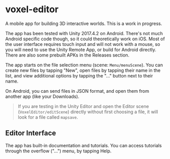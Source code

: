 # voxel-editor

A mobile app for building 3D interactive worlds. This is a work in progress.

The app has been tested with Unity 2017.4.2 on Android. There's not much Android specific code though, so it could theoretically work on iOS. Most of the user interface requires touch input and will not work with a mouse, so you will need to use the Unity Remote App, or build for Android directly. There are also some prebuilt APKs in the Releases section.

The app starts on the file selection menu (scene: `Menu/menuScene`). You can create new files by tapping "New", open files by tapping their name in the list, and view additional options by tapping the "..." button next to their name.

On Android, you can send files in JSON format, and open them from another app (like your Downloads).

> If you are testing in the Unity Editor and open the Editor scene (`VoxelEditor/editScene`) directly without first choosing a file, it will look for a file called `mapsave`.

## Editor Interface

The app has built-in documentation and tutorials. You can access tutorials through the overflow ("...") menu, by tapping Help.
